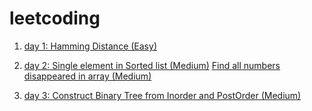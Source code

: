 # leetcoding

1. [day 1: Hamming Distance (Easy)](https://leetcode.com/problems/hamming-distance/)

2. [day 2: Single element in Sorted list (Medium)](https://leetcode.com/problems/single-element-in-a-sorted-array/)  [Find all numbers disappeared in array (Medium)](https://leetcode.com/problems/find-all-numbers-disappeared-in-an-array/)
3. [day 3: Construct Binary Tree from Inorder and PostOrder (Medium)](https://leetcode.com/problems/construct-binary-tree-from-inorder-and-postorder-traversal/)



